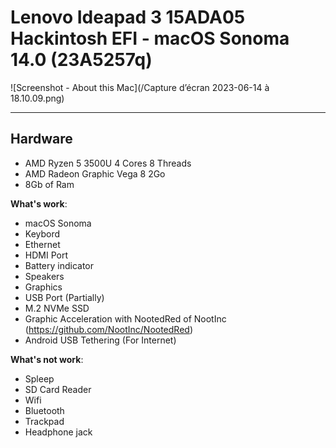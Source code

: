 # Lenovo Ideapad 3 15ADA05 Hackintosh EFI - macOS Sonoma 14.0 (23A5257q)

![Screenshot - About this Mac](/Capture d’écran 2023-06-14 à 18.10.09.png)

---


## Hardware

- AMD Ryzen 5 3500U 4 Cores 8 Threads
- AMD Radeon Graphic Vega 8 2Go
- 8Gb of Ram

**What's work**:

- macOS Sonoma
- Keybord
- Ethernet
- HDMI Port
- Battery indicator
- Speakers
- Graphics
- USB Port (Partially)
- M.2 NVMe SSD
- Graphic Acceleration with NootedRed of NootInc
(https://github.com/NootInc/NootedRed)
- Android USB Tethering (For Internet)

**What's not work**:

- Spleep
- SD Card Reader
- Wifi
- Bluetooth
- Trackpad
- Headphone jack

